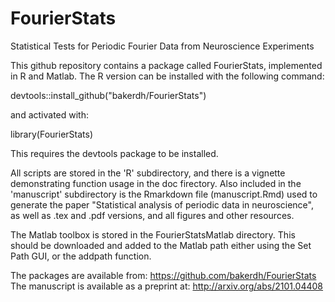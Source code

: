 # FourierStats
Statistical Tests for Periodic Fourier Data from Neuroscience Experiments

This github repository contains a package called FourierStats, implemented in R and Matlab. The R version can be installed with the following command:

devtools::install_github("bakerdh/FourierStats")

and activated with:

library(FourierStats)

This requires the devtools package to be installed.

All scripts are stored in the 'R' subdirectory, and there is a vignette demonstrating function usage in the doc firectory. Also included in the 'manuscript' subdirectory is the Rmarkdown file (manuscript.Rmd) used to generate the paper "Statistical analysis of periodic data in neuroscience", as well as .tex and .pdf versions, and all figures and other resources.

The Matlab toolbox is stored in the FourierStatsMatlab directory. This should be downloaded and added to the Matlab path either using the Set Path GUI, or the addpath function.

The packages are available from: https://github.com/bakerdh/FourierStats
The manuscript is available as a preprint at: http://arxiv.org/abs/2101.04408

